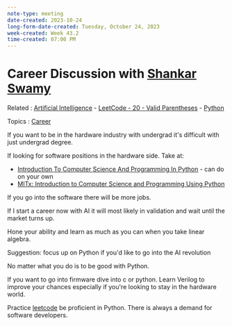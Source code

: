 ```yaml
---
note-type: meeting
date-created: 2023-10-24
long-form-date-created: Tuesday, October 24, 2023
week-created: Week 43.2
time-created: 07:00 PM
---
```


# Career Discussion with [Shankar Swamy](https://www.linkedin.com/in/shankarswamy/)

Related : [Artificial Intelligence](Artificial%20Intelligence) - [LeetCode - 20 - Valid Parentheses](../technical-interviews/LeetCode%20-%2020%20-%20Valid%20Parentheses.md) - [Python](../4-hub-notes-🚉/Python.md)

Topics : [Career](Career)

If you want to be in the hardware industry with undergrad it's difficult with just undergrad
degree.

If looking for software positions in the hardware side. Take at:

- [Introduction To Computer Science And Programming In Python](https://ocw.mit.edu/courses/6-0001-introduction-to-computer-science-and-programming-in-python-fall-2016/) - can do on your own
- [MITx: Introduction to Computer Science and Programming Using Python](https://www.edx.org/learn/computer-science/massachusetts-institute-of-technology-introduction-to-computer-science-and-programming-using-python?index=product&queryID=3420e438ac2d916d1f5c8f3486fc69a0&position=1&results_level=first-level-results&term=introduction+to+computer+science+mit&objectID=course-956319ec-8665-4039-8bc6-32c9a9aea5e9&campaign=Introduction+to+Computer+Science+and+Programming+Using+Python&source=edX&product_category=course&placement_url=https%3A%2F%2Fwww.edx.org%2Fsearch)

If you go into the software there will be more jobs.

If I start a career now with AI it will most likely in validation
and wait until the market turns up.

Hone your ability and learn as much as you can when you
take linear algebra.

Suggestion: focus up on Python if you'd like to go into the AI
revolution

No matter what you do is to be good with Python.

If you want to go into firmware dive into c or python. Learn Verilog to improve your chances
especially if you're looking to stay in the hardware world.

Practice [leetcode](https://leetcode.com/) be proficient in Python.
There is always a demand for software developers.
